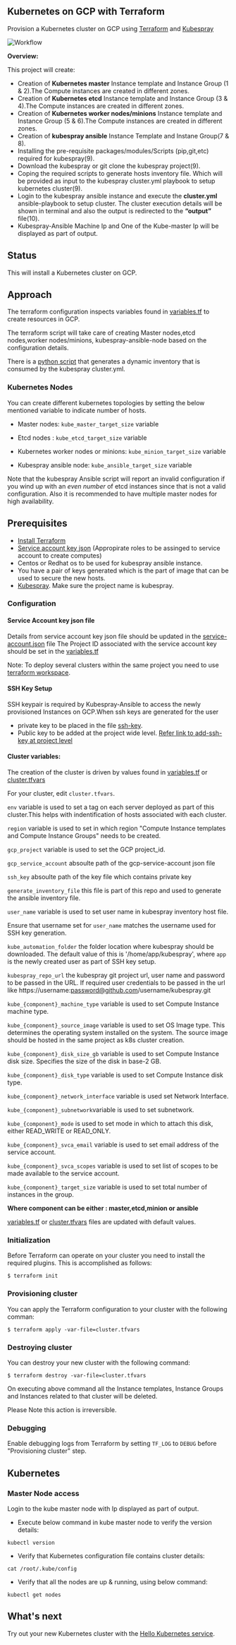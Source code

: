 ## Kubernetes on GCP with Terraform

Provision a Kubernetes cluster on GCP using [Terraform](https://www.terraform.io) and [Kubespray](https://github.com/kubernetes-sigs/kubespray.git)

![Workflow](Workflow.svg)

**Overview:**

This project will create:

* Creation of **Kubernetes master** Instance template and Instance Group (1 & 2).The Compute instances are created in different zones.
* Creation of **Kubernetes etcd** Instance template and Instance Group (3 & 4).The Compute instances are created in different zones.
* Creation of **Kubernetes worker nodes/minions** Instance template and Instance Group (5 & 6).The Compute instances are created in different zones.
* Creation of **kubespray ansible** Instance Template and Instane Group(7 & 8).
* Installing the pre-requisite packages/modules/Scripts (pip,git,etc) required for kubespray(9).
* Download the kubespray or git clone the kubespray project(9). 
* Coping the required scripts to generate hosts inventory file. Which will be provided as input to the kubespray cluster.yml playbook to setup kubernetes cluster(9). 
* Login to the kubespray ansible instance and execute the **cluster.yml** ansible-playbook to setup cluster. The cluster execution details will be shown in terminal and also the output is redirected to the **“output”** file(10).
* Kubespray-Ansible Machine Ip and One of the Kube-master Ip will be displayed as part of output. 


## Status
This will install a Kubernetes cluster on GCP. 

## Approach
The terraform configuration inspects variables found in [variables.tf](variables.tf) to create resources in GCP.

The terraform script will take care of creating Master nodes,etcd nodes,worker nodes/minions, kubespray-ansible-node based on the configuration details. 

There is a [python script](GenerateInventoryFile.py) that generates a dynamic inventory that is consumed by the kubespray cluster.yml.

### Kubernetes Nodes
You can create different kubernetes topologies by setting the below mentioned variable to indicate number of hosts.

- Master nodes: `kube_master_target_size` variable
- Etcd nodes : `kube_etcd_target_size` variable
- Kubernetes worker nodes or minions: `kube_minion_target_size` variable

- Kubespray ansible node: `kube_ansible_target_size` variable

Note that the kubespray Ansible script will report an invalid configuration if you wind up
with an *even number* of etcd instances since that is not a valid configuration. Also it is recommended to have multiple master nodes for high availability.

## Prerequisites

- [Install Terraform](https://www.terraform.io/intro/getting-started/install.html)
- [Service account key json](https://cloud.google.com/iam/docs/creating-managing-service-account-keys) (Appropirate roles to be assinged to service account to create computes)
- Centos or Redhat os to be used for kubespray ansible instance.
- You have a pair of keys generated which is the part of image that can be used to secure the new hosts.
- [Kubespray](https://github.com/kubernetes-sigs/kubespray.git). Make sure the project name is kubespray.


### Configuration

#### Service Account key json file
Details from service account key json file should be updated in the [service-account.json](service-account.json) file
The Project ID associated with the service account key should be set in the [variables.tf](variables.tf)

Note: To deploy several clusters within the same project you need to use [terraform workspace](https://www.terraform.io/docs/state/workspaces.html#using-workspaces).

#### SSH Key Setup
SSH keypair is required by Kubespray-Ansible to access the newly provisioned Instances on GCP.When ssh keys are generated for the user 

* private key to be placed in the file [ssh-key](ssh-key).
* Public key to be added at the project wide level. [Refer link to add-ssh-key at project level](https://cloud.google.com/compute/docs/instances/adding-removing-ssh-keys) 

#### Cluster variables:

The creation of the cluster is driven by values found in [variables.tf](variables.tf) or [cluster.tfvars](cluster.tfvars)

For your cluster, edit `cluster.tfvars`.

`env` variable is used to set a tag on each server deployed as part of this cluster.This helps with indentification of hosts associated with each cluster.

`region` variable is used to set in which region "Compute Instance templates and Compute Instance Groups" needs to be created.

`gcp_project` variable is used to set the GCP project_id.

`gcp_service_account` absoulte path of the gcp-service-account json file

`ssh_key` absoulte path of the key file which contains private key

`generate_inventory_file` this file is part of this repo and used to generate the ansible inventory file.

`user_name` variable is used to set user name in kubespray inventory host file.

Ensure that username set for `user_name` matches the username used for SSH key generation.

`kube_automation_folder` the folder location where kubespray should be downloaded. The default value of this is '/home/app/kubespray', where `app` is the newly created user as part of SSH key setup.

`kubespray_repo_url` the kubespray git project url, user name and password to be passed in the URL. If required user credentials to be passed in the url like https://username:password@github.com/username/kubespray.git

`kube_{component}_machine_type` variable is used to set Compute Instance machine type.

`kube_{component}_source_image` variable is used to set OS Image type. This determines the operating system installed on the system. The source image should be hosted in the same project as k8s cluster creation.

`kube_{component}_disk_size_gb` variable is used to set Compute Instance disk size. Specifies the size of the disk in base-2 GB.

`kube_{component}_disk_type` variable is used to set Compute Instance disk type.

`kube_{component}_network_interface` variable is used set Network Interface.

`kube_{component}_subnetwork`variable is used to set subnetwork.

`kube_{component}_mode` is used to set mode in which to attach this disk, either READ_WRITE or READ_ONLY.

`kube_{component}_svca_email` variable is used to set email address of the service account.

`kube_{component}_svca_scopes` variable is used to set list of scopes to be made available to the service account.

`kube_{component}_target_size` variable is used to set total number of instances in the group.

**Where component can be either : master,etcd,minion or ansible**

[variables.tf](variables.tf) or [cluster.tfvars](cluster.tfvars) files are updated with default values.

### Initialization

Before Terraform can operate on your cluster you need to install the required plugins. 
This is accomplished as follows:

```ShellSession
$ terraform init 
```


### Provisioning cluster
You can apply the Terraform configuration to your cluster with the following comman:
```ShellSession
$ terraform apply -var-file=cluster.tfvars
```

### Destroying cluster
You can destroy your new cluster with the following command:

```ShellSession
$ terraform destroy -var-file=cluster.tfvars
```

On executing above command all the Instance templates, Instance Groups and Instances related to that cluster will be deleted. 

Please Note this action is irreversible. 

### Debugging
Enable debugging logs from Terraform by setting `TF_LOG` to `DEBUG` before "Provisioning cluster" step.

## Kubernetes 

### Master Node access

Login to the kube master node with Ip displayed as part of output. 

* Execute below command in kube master node to verify the version details:
```
kubectl version
```

* Verify that Kubernetes configuration file contains cluster details:
```
cat /root/.kube/config
```

* Verify that all the nodes are up & running, using below command:
```
kubectl get nodes
```
## What's next

Try out your new Kubernetes cluster with the [Hello Kubernetes service](https://kubernetes.io/docs/tasks/access-application-cluster/service-access-application-cluster/).
